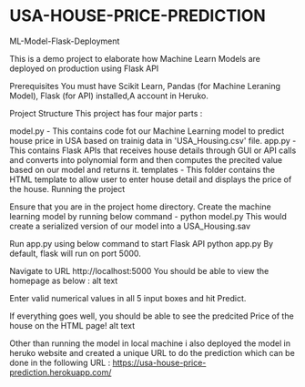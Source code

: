 # USA-HOUSE-PRICE-PREDICTION
ML-Model-Flask-Deployment

This is a demo project to elaborate how Machine Learn Models are deployed on production using Flask API

Prerequisites
You must have Scikit Learn, Pandas (for Machine Leraning Model), Flask (for API) installed,A account in Heruko.

Project Structure
This project has four major parts :

model.py - This contains code fot our Machine Learning model to predict house price in USA based on trainig data in 'USA_Housing.csv' file.
app.py - This contains Flask APIs that receives house details through GUI or API calls and converts into polynomial form and then computes the precited value based on our model and returns it.
templates - This folder contains the HTML template to allow user to enter house detail and displays the price of the house.
Running the project

Ensure that you are in the project home directory. Create the machine learning model by running below command -
python model.py
This would create a serialized version of our model into a USA_Housing.sav

Run app.py using below command to start Flask API
python app.py
By default, flask will run on port 5000.

Navigate to URL http://localhost:5000
You should be able to view the homepage as below : alt text

Enter valid numerical values in all 5 input boxes and hit Predict.

If everything goes well, you should be able to see the predcited Price of the house on the HTML page! alt text

Other than running the model in local machine i also deployed the model in heruko website and created a unique URL to do the prediction which can be done in the following URL : https://usa-house-price-prediction.herokuapp.com/
